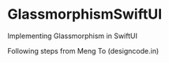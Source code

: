 # GlassmorphismSwiftUI
Implementing Glassmorphism in SwiftUI

Following steps from Meng To (designcode.in)
